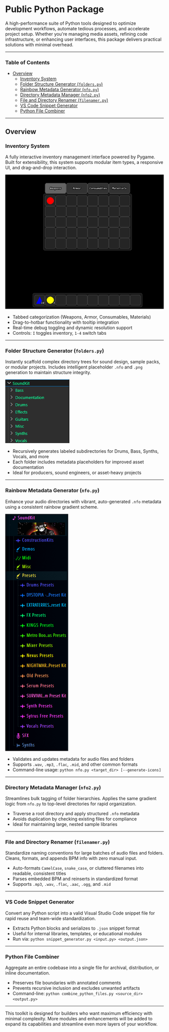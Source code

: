 # Public Python Package

A high-performance suite of Python tools designed to optimize development workflows, automate tedious processes, and accelerate project setup. Whether you're managing media assets, refining code infrastructure, or enhancing user interfaces, this package delivers practical solutions with minimal overhead.

---

### Table of Contents

- [Overview](#overview)
  - [Inventory System](#inventory-system)
  - [Folder Structure Generator (`folders.py`)](#folder-structure-generator-folderspy)
  - [Rainbow Metadata Generator (`nfo.py`)](#rainbow-metadata-generator-nfopy)
  - [Directory Metadata Manager (`nfo2.py`)](#directory-metadata-manager-nfo2py)
  - [File and Directory Renamer (`filenamer.py`)](#file-and-directory-renamer-filenamerpy)
  - [VS Code Snippet Generator](#vs-code-snippet-generator)
  - [Python File Combiner](#python-file-combiner)

---

## Overview

### Inventory System

A fully interactive inventory management interface powered by Pygame. Built for extensibility, this system supports modular item types, a responsive UI, and drag-and-drop interaction.

![Inventory System](<inv.PNG>)

- Tabbed categorization (Weapons, Armor, Consumables, Materials)
- Drag-to-hotbar functionality with tooltip integration
- Real-time debug toggling and dynamic resolution support
- Controls: `I` toggles inventory, `1-4` switch tabs

---

### Folder Structure Generator (`folders.py`)

Instantly scaffold complex directory trees for sound design, sample packs, or modular projects. Includes intelligent placeholder `.nfo` and `.png` generation to maintain structure integrity.

![SoundKit Structure](<soundkit.PNG>)

- Recursively generates labeled subdirectories for Drums, Bass, Synths, Vocals, and more
- Each folder includes metadata placeholders for improved asset documentation
- Ideal for producers, sound engineers, or asset-heavy projects

---

### Rainbow Metadata Generator (`nfo.py`)

Enhance your audio directories with vibrant, auto-generated `.nfo` metadata using a consistent rainbow gradient scheme.

![Rainbow Metadata](<nfo.PNG>)

- Validates and updates metadata for audio files and folders
- Supports `.wav`, `.mp3`, `.flac`, `.mid`, and other common formats
- Command-line usage: `python nfo.py <target_dir> [--generate-icons]`

---

### Directory Metadata Manager (`nfo2.py`)

Streamlines bulk tagging of folder hierarchies. Applies the same gradient logic from `nfo.py` to top-level directories for rapid organization.

- Traverse a root directory and apply structured `.nfo` metadata
- Avoids duplication by checking existing files for compliance
- Ideal for maintaining large, nested sample libraries

---

### File and Directory Renamer (`filenamer.py`)

Standardize naming conventions for large batches of audio files and folders. Cleans, formats, and appends BPM info with zero manual input.

- Auto-formats `CamelCase`, `snake_case`, or cluttered filenames into readable, consistent titles
- Parses embedded BPM and reinserts in standardized format
- Supports `.mp3`, `.wav`, `.flac`, `.aac`, `.ogg`, and `.mid`

---

### VS Code Snippet Generator

Convert any Python script into a valid Visual Studio Code snippet file for rapid reuse and team-wide standardization.

- Extracts Python blocks and serializes to `.json` snippet format
- Useful for internal libraries, templates, or educational modules
- Run via: `python snippet_generator.py <input.py> <output.json>`

---

### Python File Combiner

Aggregate an entire codebase into a single file for archival, distribution, or inline documentation.

- Preserves file boundaries with annotated comments
- Prevents recursive inclusion and excludes unwanted artifacts
- Command-line: `python combine_python_files.py <source_dir> <output.py>`

---

This toolkit is designed for builders who want maximum efficiency with minimal complexity. More modules and enhancements will be added to expand its capabilities and streamline even more layers of your workflow.
